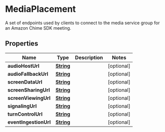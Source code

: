 

# MediaPlacement

A set of endpoints used by clients to connect to the media service group for an Amazon Chime SDK meeting.

## Properties

| Name | Type | Description | Notes |
|------------ | ------------- | ------------- | -------------|
|**audioHostUrl** | [**String**](String.md) |  |  [optional] |
|**audioFallbackUrl** | [**String**](String.md) |  |  [optional] |
|**screenDataUrl** | [**String**](String.md) |  |  [optional] |
|**screenSharingUrl** | [**String**](String.md) |  |  [optional] |
|**screenViewingUrl** | [**String**](String.md) |  |  [optional] |
|**signalingUrl** | [**String**](String.md) |  |  [optional] |
|**turnControlUrl** | [**String**](String.md) |  |  [optional] |
|**eventIngestionUrl** | [**String**](String.md) |  |  [optional] |



